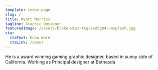 ```yaml
---
template: index-page
slug: /
title: Wyatt Morriss
tagline: Graphic Designer
featuredImage: /assets/blake-wisz-tcgassd5g04-unsplash.jpg
cta:
  ctaText: Know more
  ctaLink: /about
---
```


He is a award winning gaming graphic designer, based in sunny side of California. Working as Principal designer at Bethesda
